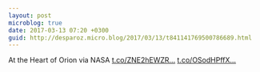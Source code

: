 ```yaml
---
layout: post
microblog: true
date: 2017-03-13 07:20 +0300
guid: http://desparoz.micro.blog/2017/03/13/t841141769500786689.html
---
```

At the Heart of Orion via NASA [t.co/ZNE2hEWZR...](https://t.co/ZNE2hEWZRI) [t.co/OSodHPffX...](https://t.co/OSodHPffX9)
